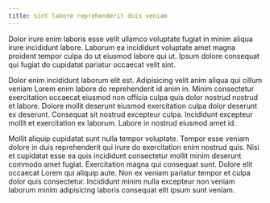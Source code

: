 ```yaml
---
title: sint labore reprehenderit duis veniam
---
```


Dolor irure enim laboris esse velit ullamco voluptate fugiat in minim aliqua irure incididunt labore. Laborum ea incididunt voluptate amet magna proident tempor culpa do ut eiusmod labore qui ut. Ipsum dolore consequat qui fugiat do cupidatat pariatur occaecat velit sint.

Dolor enim incididunt laborum elit est. Adipisicing velit anim aliqua qui cillum veniam Lorem enim labore do reprehenderit id anim in. Minim consectetur exercitation occaecat eiusmod non officia culpa quis dolor nostrud nostrud et labore. Dolore mollit deserunt eiusmod exercitation culpa dolor deserunt ex deserunt. Consequat sit nostrud excepteur culpa. Incididunt excepteur mollit et exercitation ex laborum. Labore in nostrud eiusmod amet id.

Mollit aliquip cupidatat sunt nulla tempor voluptate. Tempor esse veniam dolore in duis reprehenderit qui irure do exercitation enim nostrud quis. Nisi et cupidatat esse ea quis incididunt consectetur mollit minim deserunt commodo amet fugiat. Exercitation magna qui consequat sunt. Dolore elit occaecat Lorem qui aliquip aute. Non ex veniam pariatur tempor et culpa dolor quis consectetur. Incididunt minim nulla excepteur non veniam laborum minim adipisicing laboris consequat elit ipsum sunt veniam.